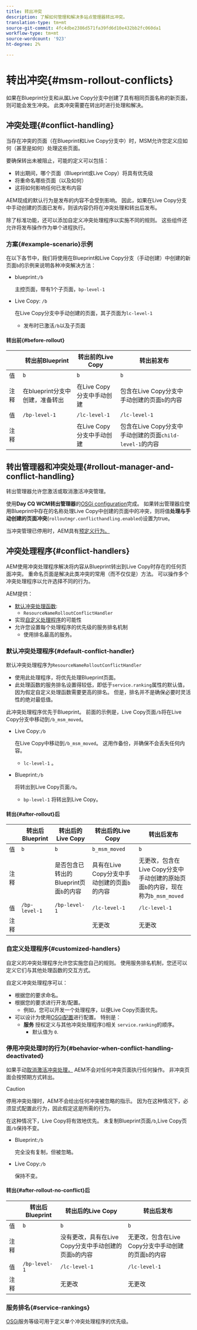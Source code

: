 ```yaml
---
title: 转出冲突
description: 了解如何管理和解决多站点管理器转出冲突。
translation-type: tm+mt
source-git-commit: 4fc4dbe2386d571fa39fd6d10e432bb2fc060da1
workflow-type: tm+mt
source-wordcount: '923'
ht-degree: 2%

---
```



# 转出冲突{#msm-rollout-conflicts}

如果在Blueprint分支和从属Live Copy分支中创建了具有相同页面名称的新页面，则可能会发生冲突。 此类冲突需要在转出时进行处理和解决。

## 冲突处理{#conflict-handling}

当存在冲突的页面（在Blueprint和Live Copy分支中）时，MSM允许您定义应如何（甚至是如何）处理这些页面。

要确保转出未被阻止，可能的定义可以包括：

* 转出期间，哪个页面（Blueprint或Live Copy）将具有优先级
* 将重命名哪些页面（以及如何）
* 这将如何影响任何已发布内容

AEM现成的默认行为是发布的内容不会受到影响。 因此，如果在Live Copy分支中手动创建的页面已发布，则该内容仍将在冲突处理和转出后发布。

除了标准功能，还可以添加自定义冲突处理程序以实施不同的规则。 这些组件还允许将发布操作作为单个进程执行。

### 方案{#example-scenario}示例

在以下各节中，我们将使用在Blueprint和Live Copy分支（手动创建）中创建的新页面`b`的示例来说明各种冲突解决方法：

* blueprint:`/b`

   主控页面，带有1个子页面，`bp-level-1`

* Live Copy: `/b`

   在Live Copy分支中手动创建的页面，其子页面为`lc-level-1`

   * 发布时已激活`/b`以及子页面

#### 转出前{#before-rollout}

|  | 转出前Blueprint | 转出前的Live Copy | 转出前发布 |
|---|---|---|---|
| 值 | `b` | `b` | `b` |
| 注释 | 在blueprint分支中创建，准备转出 | 在Live Copy分支中手动创建 | 包含在Live Copy分支中手动创建的页面`b`的内容 |
| 值 | `/bp-level-1` | `/lc-level-1` | `/lc-level-1` |
| 注释 |  | 在Live Copy分支中手动创建 | 包含在Live Copy分支中手动创建的页面`child-level-1`的内容 |

## 转出管理器和冲突处理{#rollout-manager-and-conflict-handling}

转出管理器允许您激活或取消激活冲突管理。

使用&#x200B;**Day CQ WCM转出管理器**&#x200B;的[OSGi configuration](/help/implementing/deploying/configuring-osgi.md)完成。 如果转出管理器应使用Blueprint中存在的名称处理Live Copy中创建的页面中的冲突，则将值&#x200B;**处理与手动创建的页面冲突**(`rolloutmgr.conflicthandling.enabled`)设置为true。

当冲突管理已停用时，AEM具有[预定义行为。](#behavior-when-conflict-handling-deactivated)

## 冲突处理程序{#conflict-handlers}

AEM使用冲突处理程序解决将内容从Blueprint转出到Live Copy时存在的任何页面冲突。 重命名页面是解决此类冲突的常用（而不仅仅是）方法。 可以操作多个冲突处理程序以允许选择不同的行为。

AEM提供：

* [默认冲突处理函数](#default-conflict-handler):
   * `ResourceNameRolloutConflictHandler`
* 实现[自定义处理程序](#customized-handlers)的可能性
* 允许您设置每个处理程序的优先级的服务排名机制
   * 使用排名最高的服务。

### 默认冲突处理程序{#default-conflict-handler}

默认冲突处理程序为`ResourceNameRolloutConflictHandler`

* 使用此处理程序，将优先处理Blueprint页面。
* 此处理函数的服务排名设置得较低，即低于`service.ranking`属性的默认值，因为假定自定义处理函数需要更高的排名。 但是，排名并不是确保必要时灵活性的绝对最低值。

此冲突处理程序优先于Blueprint。 前面的示例是，Live Copy页面`/b`将在Live Copy分支中移动到`/b_msm_moved`。

* Live Copy:`/b`

   在Live Copy中移动到`/b_msm_moved`。 这用作备份，并确保不会丢失任何内容。

   * `lc-level-1` 。

* Blueprint:`/b`

   将转出到Live Copy页面`/b`。

   * `bp-level-1` 将转出到Live Copy。

#### 转出{#after-rollout}后

|  | 转出后Blueprint | 转出后的Live Copy | 转出后的Live Copy | 转出后发布 |
|---|---|---|---|---|
| 值 | `b` | `b` | `b_msm_moved` | `b` |
| 注释 |  | 是否包含已转出的Blueprint页面`b`的内容 | 具有在Live Copy分支中手动创建的页面`b`的内容 | 无更改，包含在Live Copy分支中手动创建的原始页面`b`的内容，现在称为`b_msm_moved` |
| 值 | `/bp-level-1` | `/bp-level-1` | `/lc-level-1` | `/lc-level-1` |
| 注释 |  |  | 无更改 | 无更改 |

### 自定义处理程序{#customized-handlers}

自定义的冲突处理程序允许您实施您自己的规则。 使用服务排名机制，您还可以定义它们与其他处理函数的交互方式。

自定义冲突处理程序可以：

* 根据您的要求命名。
* 根据您的要求进行开发/配置。
   * 例如，您可以开发一个处理程序，以便Live Copy页面优先。
* 可以设计为使用[OSGi配置](/help/implementing/deploying/configuring-osgi.md)进行配置。 特别是：
   * **服务** 授权定义与其他冲突处理程序()相关 `service.ranking`的顺序。
      * 默认值为 `0`.

### 停用冲突处理时的行为{#behavior-when-conflict-handling-deactivated}

如果手动[取消激活冲突处理，](#rollout-manager-and-conflict-handling) AEM不会对任何冲突页面执行任何操作。 非冲突页面会按预期方式转出。

>[!CAUTION]
>
>停用冲突处理时，AEM不会给出任何冲突被忽略的指示。 因为在这种情况下，必须显式配置此行为，因此假定这是所需的行为。

在这种情况下，Live Copy将有效地优先。 未复制Blueprint页面`/b`,Live Copy页面`/b`保持不变。

* Blueprint:`/b`

   完全没有复制，但被忽略。

* Live Copy:`/b`

   保持不变。

#### 转出{#after-rollout-no-conflict}后

|  | 转出后Blueprint | 转出后的Live Copy | 转出后发布 |
|---|---|---|---|
| 值 | `b` | `b` | `b` |
| 注释 |  | 没有更改，具有在Live Copy分支中手动创建的页面`b`的内容 | 无更改，包含在Live Copy分支中手动创建的页面`b`的内容 |
| 值 | `/bp-level-1` | `/lc-level-1` | `/lc-level-1` |
| 注释 |  | 无更改 | 无更改 |

### 服务排名{#service-rankings}

[OSGi](https://www.osgi.org/)服务等级可用于定义单个冲突处理程序的优先级。
